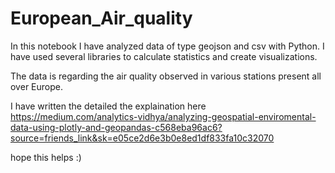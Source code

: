 # European_Air_quality

In this notebook I have analyzed data of type geojson and csv with Python. I have used several libraries to calculate statistics and create visualizations. 

The data is regarding the air quality observed in various stations present all over Europe.

I have written the detailed the explaination here
https://medium.com/analytics-vidhya/analyzing-geospatial-enviromental-data-using-plotly-and-geopandas-c568eba96ac6?source=friends_link&sk=e05ce2d6e3b0e8ed1df833fa10c32070


hope this helps :)
